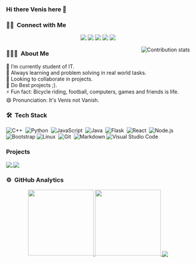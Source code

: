 ### Hi there Venis here 👋

### 🤝🏻 &nbsp;Connect with Me

<p align="center">
<img src="https://komarev.com/ghpvc/?username=venisprajapati&color=blueviolet">
<!--a href="https://www.venisprajapati.blogspot.com"><img src="https://img.shields.io/badge/-venisprajapati.blogspot.com-3423A6?style=flat&logo=Google-Chrome&logoColor=white"/></a>
-->
<a href="https://www.linkedin.com/in/venis-prajapati-a12b1019b/"><img src="https://img.shields.io/badge/-Venis%20Prajapati-0077B5?style=flat&logo=Linkedin&logoColor=white"/></a>
<a href="mailto:venisprajapati2102@gmail.com"><img src="https://img.shields.io/badge/-venisprajapati2102@gmail.com-D14836?style=flat&logo=Gmail&logoColor=white"/></a>
<a href="https://instagram.com/ven.iis"><img src="https://img.shields.io/badge/-ven.iis-E4405F?style=flat&logo=Instagram&logoColor=white"/></a>
<a href="https://www.facebook.com/venis.prajapati"><img src="https://img.shields.io/badge/-VenisPrajapati-1877F2?style=flat&logo=Facebook&logoColor=white"/></a>
</p>

<!--- 
<a href="https://www.pinterest.ca/AVS1508"><img src="https://img.shields.io/badge/-@AVS1508-BD081C?style=flat&logo=Pinterest&logoColor=white"/></a>
<a href="https://www.behance.net/AVS1508"><img src="https://img.shields.io/badge/-@AVS1508-1769FF?style=flat&logo=Behance&logoColor=white"/></a>

[![Awesome](https://awesome.re/badge.svg)](https://awesome.re) <img src="https://komarev.com/ghpvc/?username=venisprajapati&color=blueviolet">
[![GitHub contributors](https://img.shields.io/github/contributors/venisprajapati/creative-profile-readme)](https://github.com/venisprajapati/creative-profile-readme/graphs/contributors)
[![GitHub issues](https://img.shields.io/github/issues/venisprajapati/creative-profile-readme)](https://github.com/venisprajapati/creative-profile-readme/issues)
[![PRs Welcome](https://img.shields.io/badge/PRs-welcome-brightgreen.svg?style=flat-square)](https://github.com/venisprajapati/creative-profile-readme/pulls)
[![HitCount](https://views.whatilearened.today/views/github/venisprajapati/creative-profile-readme.svg)](https://github.com/venisprajapati/creative-profile-readme)
-->

<img alt="Contribution stats" href="https://github.com/venisprajapati/github-contribution-stats/" src="https://github-contribution-stats.vercel.app/api/?username=venisprajapati&layout=compact&theme=radical" align="right"/>

### 👨🏻‍💻 &nbsp;About Me

🔭 I’m currently student of IT.\
🌱 Always learning and problem solving in real world tasks.\
👯 Looking to collaborate in projects.\
🤔 Do Best projects ;).\
⚡ Fun fact: Bicycle riding, football, computers, games and friends is life.\
😄 Pronunciation: It's Venis not Vanish.

### 🛠 &nbsp;Tech Stack

![C++](https://img.shields.io/badge/-C++-05122A?style=flat&logo=C%2B%2B&logoColor=00599C)&nbsp;
![Python](https://img.shields.io/badge/-Python-05122A?style=flat&logo=python)&nbsp;
![JavaScript](https://img.shields.io/badge/-JavaScript-05122A?style=flat&logo=javascript)&nbsp;
![Java](https://img.shields.io/badge/-Java-05122A?style=flat&logo=Java&logoColor=FFA518)&nbsp;
![Flask](https://img.shields.io/badge/-Flask-05122A?style=flat&logo=flask)&nbsp;
![React](https://img.shields.io/badge/-React-05122A?style=flat&logo=react)&nbsp;
![Node.js](https://img.shields.io/badge/-Node.js-05122A?style=flat&logo=node.js)&nbsp;
![Bootstrap](https://img.shields.io/badge/-Bootstrap-05122A?style=flat&logo=bootstrap&logoColor=563D7C)
![Linux](https://img.shields.io/badge/Linux-FCC624?style=flat&logo=linux&logoColor=black)&nbsp;
![Git](https://img.shields.io/badge/-Git-05122A?style=flat&logo=git)&nbsp;
![Markdown](https://img.shields.io/badge/-Markdown-05122A?style=flat&logo=markdown)
![Visual Studio Code](https://img.shields.io/badge/-Visual%20Studio%20Code-05122A?style=flat&logo=visual-studio-code&logoColor=007ACC)&nbsp;

<!--
![HTML](https://img.shields.io/badge/-HTML-05122A?style=flat&logo=HTML5)&nbsp;
![CSS](https://img.shields.io/badge/-CSS-05122A?style=flat&logo=CSS3&logoColor=1572B6)&nbsp;
![C](https://img.shields.io/badge/-C-05122A?style=flat&logo=C&logoColor=A8B9CC)&nbsp;
![Django](https://img.shields.io/badge/-Django-05122A?style=flat&logo=django&logoColor=092E20)&nbsp;
![GitHub](https://img.shields.io/badge/-GitHub-05122A?style=flat&logo=github)&nbsp;
![RStudio](https://img.shields.io/badge/-RStudio-05122A?style=flat&logo=rstudio)&nbsp;
![R (Statistics)](https://img.shields.io/badge/-R-05122A?style=flat&logo=R&logoColor=276DC3)
![Eclipse](https://img.shields.io/badge/-Eclipse-05122A?style=flat&logo=eclipse-ide&logoColor=2C2255)\
![Illustrator](https://img.shields.io/badge/-Illustrator-05122A?style=flat&logo=adobe-illustrator)&nbsp;
![Photoshop](https://img.shields.io/badge/-Photoshop-05122A?style=flat&logo=adobe-photoshop)&nbsp;
![InDesign](https://img.shields.io/badge/-InDesign-05122A?style=flat&logo=adobe-indesign)
-->


### Projects

<p>
<a href="https://github.com/venisprajapati/CodeHat-frontend">
 <img align="center" src="https://github-readme-stats.vercel.app/api/pin/?username=venisprajapati&repo=CodeHat-frontend&theme=algolia&layout=compact" />
</a>    
<a href="https://github.com/venisprajapati/Boat-Rush">
 <img align="center" src="https://github-readme-stats.vercel.app/api/pin/?username=venisprajapati&repo=Boat-Rush&theme=algolia&layout=compact" />
</a>
</p>

### ⚙️ &nbsp;GitHub Analytics

<p align="center">
<a href="https://github.com/venisprajapati">
  <img height="180em" src="https://github-readme-stats.vercel.app/api?username=venisprajapati&show_icons=true&theme=algolia&include_all_commits=true&count_private=true"/>
  <img height="180em" src="https://github-readme-stats.vercel.app/api/top-langs/?username=venisprajapati&layout=compact&langs_count=8&theme=algolia"/>
</a>

<a href="https://github.com/venisprajapati">
 <img align="center" src="https://github-readme-streak-stats.herokuapp.com/?user=venisprajapati&theme=algolia&layout=compact" />
</a>

</p>


